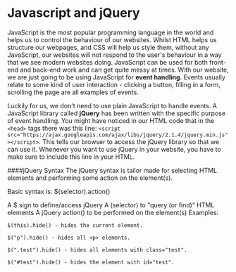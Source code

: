 Javascript and jQuery
=====================

JavaScript is the most popular programming language in the world and helps us to control the behaviour of our websites. Whilst HTML helps us structure our webpages, and CSS will help us style them, without any JavaScript, our websites will not respond to the user's behaviour in a way that we see modern websites doing. JavaScript can be used for both front-end and back-end work and can get quite messy at times. With our website, we are just going to be using JavaScript for **event handling**. Events usually relate to some kind of user interaction - clicking a button, filling in a form, scrolling the page are all examples of events.

Luckily for us, we don't need to use plain JavaScript to handle events. A JavaScript library called **jQuery** has been written with the specific purpose of event handling. You might have noticed in our HTML code that in the ```<head>``` tags there was this line: ```<script src="https://ajax.googleapis.com/ajax/libs/jquery/2.1.4/jquery.min.js"></script>```. This tells our browser to access the jQuery library so that we can use it. Whenever you want to use jQuery in your website, you have to make sure to include this line in your HTML. 

####jQuery Syntax
The jQuery syntax is tailor made for selecting HTML elements and performing some action on the element(s).

Basic syntax is: $(selector).action()

A $ sign to define/access jQuery
A (selector) to "query (or find)" HTML elements
A jQuery action() to be performed on the element(s)
Examples:
```
$(this).hide() - hides the current element.

$("p").hide() - hides all <p> elements.

$(".test").hide() - hides all elements with class="test".

$("#test").hide() - hides the element with id="test".
```
